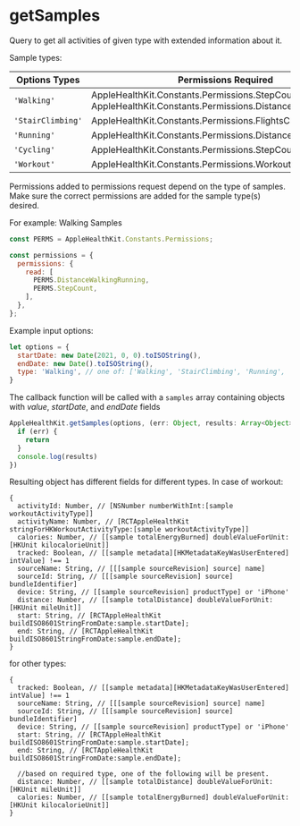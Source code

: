 # getSamples

Query to get all activities of given type with extended information about it.

Sample types:

| Options Types             | Permissions Required  |
| ------------------------- | --------------------- |
| `'Walking'`               | AppleHealthKit.Constants.Permissions.StepCount, AppleHealthKit.Constants.Permissions.DistanceWalkingRunning | 
| `'StairClimbing'`         | AppleHealthKit.Constants.Permissions.FlightsClimbed |
| `'Running'`               | AppleHealthKit.Constants.Permissions.DistanceWalkingRunning |
| `'Cycling'`               | AppleHealthKit.Constants.Permissions.StepCount |
| `'Workout'`               | AppleHealthKit.Constants.Permissions.Workout |

Permissions added to permissions request depend on the type of samples. Make sure the correct permissions are added for the sample type(s) desired. 

For example: Walking Samples

```javascript
const PERMS = AppleHealthKit.Constants.Permissions;

const permissions = {
  permissions: {
    read: [
      PERMS.DistanceWalkingRunning,
      PERMS.StepCount, 
    ],
  },
};
```

Example input options:

```javascript
let options = {
  startDate: new Date(2021, 0, 0).toISOString(),
  endDate: new Date().toISOString(),
  type: 'Walking', // one of: ['Walking', 'StairClimbing', 'Running', 'Cycling', 'Workout']
}
```

The callback function will be called with a `samples` array containing objects with _value_, _startDate_, and _endDate_ fields

```javascript
AppleHealthKit.getSamples(options, (err: Object, results: Array<Object>) => {
  if (err) {
    return
  }
  console.log(results)
})
```

Resulting object has different fields for different types.
In case of workout:

```
{
  activityId: Number, // [NSNumber numberWithInt:[sample workoutActivityType]]
  activityName: Number, // [RCTAppleHealthKit stringForHKWorkoutActivityType:[sample workoutActivityType]]
  calories: Number, // [[sample totalEnergyBurned] doubleValueForUnit:[HKUnit kilocalorieUnit]]
  tracked: Boolean, // [[sample metadata][HKMetadataKeyWasUserEntered] intValue] !== 1
  sourceName: String, // [[[sample sourceRevision] source] name]
  sourceId: String, // [[[sample sourceRevision] source] bundleIdentifier]
  device: String, // [[sample sourceRevision] productType] or 'iPhone'
  distance: Number, // [[sample totalDistance] doubleValueForUnit:[HKUnit mileUnit]]
  start: String, // [RCTAppleHealthKit buildISO8601StringFromDate:sample.startDate];
  end: String, // [RCTAppleHealthKit buildISO8601StringFromDate:sample.endDate];
}
```

for other types:

```
{
  tracked: Boolean, // [[sample metadata][HKMetadataKeyWasUserEntered] intValue] !== 1
  sourceName: String, // [[[sample sourceRevision] source] name]
  sourceId: String, // [[[sample sourceRevision] source] bundleIdentifier]
  device: String, // [[sample sourceRevision] productType] or 'iPhone'
  start: String, // [RCTAppleHealthKit buildISO8601StringFromDate:sample.startDate];
  end: String, // [RCTAppleHealthKit buildISO8601StringFromDate:sample.endDate];

  //based on required type, one of the following will be present.
  distance: Number, // [[sample totalDistance] doubleValueForUnit:[HKUnit mileUnit]]
  calories: Number, // [[sample totalEnergyBurned] doubleValueForUnit:[HKUnit kilocalorieUnit]]
}
```
